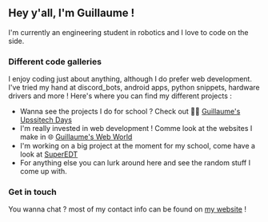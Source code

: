 ## Hey y'all, I'm Guillaume !

I'm currently an engineering student in robotics and I love to code on the side.

### Different code galleries

I enjoy coding just about anything, although I do prefer web development. I've tried my hand at discord_bots, android apps, python snippets, hardware drivers and more ! Here's where you can find my different projects :

- Wanna see the projects I do for school ? Check out 🧑‍🏫 [Guillaume's Upssitech Days](https://github.com/gui-upssitech)
- I'm really invested in web development ! Comme look at the websites I make in 🌐 [Guillaume's Web World](https://github.com/gui-websites)
- I'm working on a big project at the moment for my school, come have a look at [SuperEDT](https://github.com/UPSSI-DEV)
- For anything else you can lurk around here and see the random stuff I come up with.


### Get in touch

You wanna chat ? most of my contact info can be found on [my website](https://guillaume-prog.com) !

